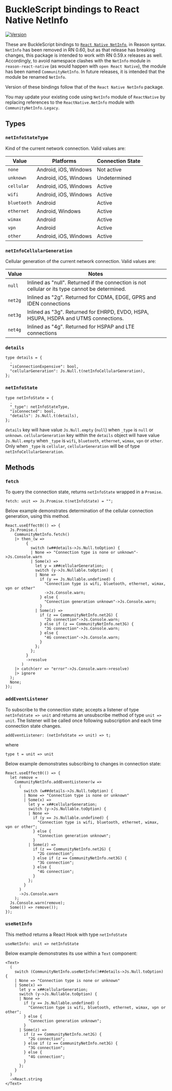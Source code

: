 # BuckleScript bindings to React Native NetInfo

[![Version](https://img.shields.io/npm/v/reason-react-native-netinfo.svg)](https://www.npmjs.com/package/reason-react-native-netinfo)

These are BuckleScript bindings to [`React Native NetInfo`](https://github.com/react-native-community/react-native-netinfo), in Reason syntax. `NetInfo` has been removed in RN 0.60, but as that release has breaking changes, this package is intended to work with RN 0.59.x releases as well. Accordingly, to avoid namespace clashes with the `NetInfo` module in `reason-react-native` (as would happen with `open React Native`), the module has been named `CommunityNetInfo`. In future releases, it is intended that the module be renamed `NetInfo`.

Version of these bindings follow that of the `React Native NetInfo` package.

You may update your existing code using `NetInfo` module of `ReactNative` by replacing references to the `ReactNative.NetInfo` module with `CommunityNetInfo.Legacy`.

## Types

### `netInfoStateType`

Kind of the current network connection. Valid values are:

| Value       | Platforms             | Connection State |
| ----------- | --------------------- | ---------------- |
| `none`      | Android, iOS, Windows | Not active       |
| `unknown`   | Android, iOS, Windows | Undetermined     |
| `cellular`  | Android, iOS, Windows | Active           |
| `wifi`      | Android, iOS, Windows | Active           |
| `bluetooth` | Android               | Active           |
| `ethernet`  | Android, Windows      | Active           |
| `wimax`     | Android               | Active           |
| `vpn`       | Android               | Active           |
| `other`     | Android, iOS, Windows | Active           |

### `netInfoCellularGeneration`

Cellular generation of the current network connection. Valid values are:

| Value   | Notes                                                                                           |
| ------- | ----------------------------------------------------------------------------------------------- |
| `null`  | Inlined as "null". Returned if the connection is not cellular or its type cannot be determined. |
| `net2g` | Inlined as "2g". Returned for CDMA, EDGE, GPRS and IDEN connections                             |
| `net3g` | Inlined as "3g". Returned for EHRPD, EVDO, HSPA, HSUPA, HSDPA and UTMS connections.             |
| `net4g` | Inlined as "4g". Returned for HSPAP and LTE connections                                         |

### `details`

```reason
type details = {
  .
  "isConnectionExpensive": bool,
  "cellularGeneration": Js.Null.t(netInfoCellularGeneration),
};
```

### `netInfoState`

```reason
type netInfoState = {
  .
  "_type": netInfoStateType,
  "isConnected": bool,
  "details": Js.Null.t(details),
};
```

`details` key will have value `Js.Null.empty` (`null`) when `_type` is `null` or `unknown`. `cellularGeneration` key within the `details` object will have value `Js.Null.empty` when `_type` is `wifi`, `bluetooth`, `ethernet`, `wimax`, `vpn` or `other`. Only when `_type` is `cellular`, `cellularGeneration` will be of type `netInfoCellularGeneration`.

## Methods

### `fetch`

To query the connection state, returns `netInfoState` wrapped in a `Promise`.

```reason
fetch: unit => Js.Promise.t(netInfoState) = "";
```

Below example demonstrates determination of the cellular connection generation, using this method.

```reason
React.useEffect0(() => {
  Js.Promise.(
    CommunityNetInfo.fetch()
    |> then_(w =>
         {
           switch (w##details->Js.Null.toOption) {
           | None => "Connection type is none or unknown"->Js.Console.warn
           | Some(x) =>
             let y = x##cellularGeneration;
             switch (y->Js.Nullable.toOption) {
             | None =>
               if (y == Js.Nullable.undefined) {
                 "Connection type is wifi, bluetooth, ethernet, wimax, vpn or other"
                 ->Js.Console.warn;
               } else {
                 "Connection generation unknown"->Js.Console.warn;
               }
             | Some(z) =>
               if (z == CommunityNetInfo.net2G) {
                 "2G connection"->Js.Console.warn;
               } else if (z == CommunityNetInfo.net3G) {
                 "3G connection"->Js.Console.warn;
               } else {
                 "4G connection"->Js.Console.warn;
               }
             };
           };
         }
         ->resolve
       )
    |> catch(err => "error"->Js.Console.warn->resolve)
    |> ignore
  );
  None;
});
```

### `addEventListener`

To subscribe to the connection state; accepts a listener of type `netInfoState => unit` and returns an unsubscribe method of type `unit => unit`. The listener will be called once following subscription and each time connection state changes.

```reason
addEventListener: (netInfoState => unit) => t;
```

where

```reason
type t = unit => unit
```

Below example demonstrates subscribing to changes in connection state:

```reason
React.useEffect0(() => {
  let remove =
    CommunityNetInfo.addEventListener(w =>
      (
        switch (w##details->Js.Null.toOption) {
        | None => "Connection type is none or unknown"
        | Some(x) =>
          let y = x##cellularGeneration;
          switch (y->Js.Nullable.toOption) {
          | None =>
            if (y == Js.Nullable.undefined) {
              "Connection type is wifi, bluetooth, ethernet, wimax, vpn or other";
            } else {
              "Connection generation unknown";
            }
          | Some(z) =>
            if (z == CommunityNetInfo.net2G) {
              "2G connection";
            } else if (z == CommunityNetInfo.net3G) {
              "3G connection";
            } else {
              "4G connection";
            }
          };
        }
      )
      ->Js.Console.warn
    );
  Js.Console.warn(remove);
  Some(() => remove());
});
```

### `useNetInfo`

This method returns a React Hook with type `netInfoState`

```reason
useNetInfo: unit => netInfoState
```

Below example demonstrates its use within a `Text` component:

```reason
<Text>
  (
    switch (CommunityNetInfo.useNetInfo()##details->Js.Null.toOption) {
    | None => "Connection type is none or unknown"
    | Some(x) =>
      let y = x##cellularGeneration;
      switch (y->Js.Nullable.toOption) {
      | None =>
        if (y == Js.Nullable.undefined) {
          "Connection type is wifi, bluetooth, ethernet, wimax, vpn or other";
        } else {
          "Connection generation unknown";
        }
      | Some(z) =>
        if (z == CommunityNetInfo.net2G) {
          "2G connection";
        } else if (z == CommunityNetInfo.net3G) {
          "3G connection";
        } else {
          "4G connection";
        }
      };
    }
  )
  ->React.string
</Text>
```
